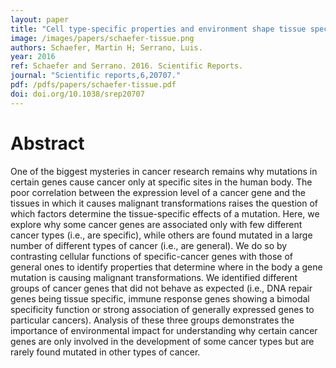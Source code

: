 ```yaml
---
layout: paper
title: "Cell type-specific properties and environment shape tissue specificity of cancer genes"
image: /images/papers/schaefer-tissue.png
authors: Schaefer, Martin H; Serrano, Luis.
year: 2016
ref: Schaefer and Serrano. 2016. Scientific Reports.
journal: "Scientific reports,6,20707."
pdf: /pdfs/papers/schaefer-tissue.pdf
doi: doi.org/10.1038/srep20707
---
```


# Abstract

One of the biggest mysteries in cancer research remains why mutations in certain genes cause cancer only at specific sites in the human body. The poor correlation between the expression level of a cancer gene and the tissues in which it causes malignant transformations raises the question of which factors determine the tissue-specific effects of a mutation. Here, we explore why some cancer genes are associated only with few different cancer types (i.e., are specific), while others are found mutated in a large number of different types of cancer (i.e., are general). We do so by contrasting cellular functions of specific-cancer genes with those of general ones to identify properties that determine where in the body a gene mutation is causing malignant transformations. We identified different groups of cancer genes that did not behave as expected (i.e., DNA repair genes being tissue specific, immune response genes showing a bimodal specificity function or strong association of generally expressed genes to particular cancers). Analysis of these three groups demonstrates the importance of environmental impact for understanding why certain cancer genes are only involved in the development of some cancer types but are rarely found mutated in other types of cancer.
